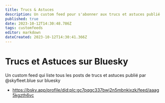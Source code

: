 ```yaml
---
title: Trucs & Astuces
description: Un custom feed pour s'abonner aux trucs et astuces publié par @skyfleet sur bluesky
published: true
date: 2023-10-12T14:30:48.786Z
tags: customfeeds
editor: markdown
dateCreated: 2023-10-12T14:30:41.366Z
---
```


# Trucs et Astuces sur Bluesky

Un custom feed qui liste tous les posts de trucs et astuces publié par @skyfleet.blue sur bluesky
- https://bsky.app/profile/did:plc:gc7pqgc337bwj2n5mbnkixzk/feed/aaag5kgzth6vc